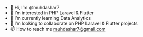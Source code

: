 - 👋 Hi, I’m @muhdashar7
- 👀 I’m interested in PHP Laravel & Flutter
- 🌱 I’m currently learning Data Analytics
- 💞️ I’m looking to collaborate on PHP Laravel & Flutter projects
- 📫 How to reach me muhdashar7@gmail.com

<!---
muhdashar7/muhdashar7 is a ✨ special ✨ repository because its `README.md` (this file) appears on your GitHub profile.
You can click the Preview link to take a look at your changes.
--->
